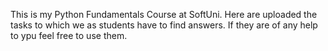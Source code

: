 This is my Python Fundamentals Course at SoftUni.
Here are uploaded the tasks to which we as students have to find answers.
If they are of any help to ypu feel free to use them.

